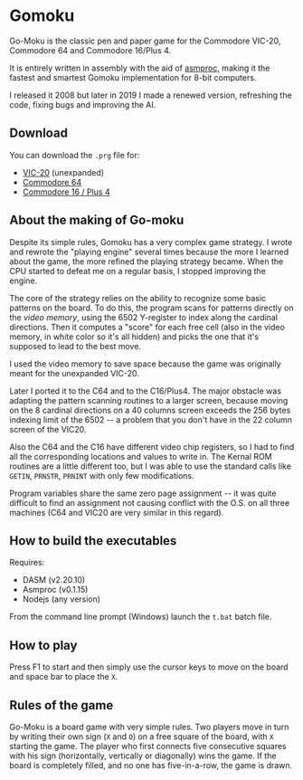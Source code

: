 # Gomoku

Go-Moku is the classic pen and paper game for the Commodore VIC-20, Commodore 64 and Commodore 16/Plus 4.

It is entirely written in assembly with the aid of [asmproc](https://github.com/nippur72/asmproc),
making it the fastest and smartest Gomoku implementation for 8-bit computers.

I released it 2008 but later in 2019 I made a renewed version, refreshing the code, fixing bugs 
and improving the AI.

## Download

You can download the `.prg` file for:

- [VIC-20](gomoku_vic20.prg) (unexpanded)
- [Commodore 64](gomoku_c64.prg)
- [Commodore 16 / Plus 4](gomoku_c16.prg)

## About the making of Go-moku

Despite its simple rules, Gomoku has a very complex game strategy. I wrote and rewrote the "playing engine" several times because the more I learned about the game, the more refined the playing strategy became. When the CPU started to defeat me on a regular basis, I stopped improving the engine.

The core of the strategy relies on the ability to recognize some basic patterns on the board. To do this, the program scans for patterns directly on the *video memory*, using the 6502 Y-register to index along the cardinal directions. Then it computes a "score" for each free cell (also in the video memory, in white color so it's all hidden) and picks the one that it's supposed to lead to the best move.

I used the video memory to save space because the game was originally meant for the unexpanded VIC-20. 

Later I ported it to the C64 and to the C16/Plus4. The major obstacle was adapting the pattern scanning routines to a larger screen, because moving on the 8 cardinal directions on a 40 columns screen exceeds the 256 bytes indexing limit of the 6502 -- a problem that you don't have in the 22 column screen of the VIC20.

Also the C64 and the C16 have different video chip registers, so I had to find all the corresponding locations and values to write in. The Kernal ROM routines are a little different too, but I was able to use the standard calls like `GETIN`, `PRNSTR`, `PRNINT` with only few modifications.

Program variables share the same zero page assignment -- it was quite difficult to find an assignment not causing conflict with the O.S. on all three machines (C64 and VIC20 are very similar in this regard).

## How to build the executables

Requires:

- DASM (v2.20.10)
- Asmproc (v0.1.15)
- Nodejs (any version)

From the command line prompt (Windows) launch the `t.bat` batch file.

## How to play

Press F1 to start and then simply use the cursor keys to move on the board and space bar to place the `X`.

## Rules of the game

Go-Moku is a board game with very simple rules. Two players move in turn by writing their own sign (`X` and `O`) on a free square of the board, with `X` starting the game. The player who first connects five consecutive squares with his sign (horizontally, vertically or diagonally) wins the game. If the board is completely filled, and no one has five-in-a-row, the game is drawn.
